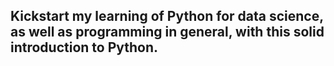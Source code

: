## Kickstart my learning of Python for data science, as well as programming in general, with this solid introduction to Python.
